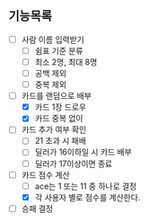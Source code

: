 ## 기능목록
- [ ] 사람 이름 입력받기
  - [ ] 쉼표 기준 분류
  - [ ] 최소 2명, 최대 8명
  - [ ] 공백 제외
  - [ ] 중복 제외
- [ ] 카드를 랜덤으로 배부
  - [x] 카드 1장 드로우
  - [x] 카드 중복 없이
- [ ] 카드 추가 여부 확인
  - [ ] 21 초과 시 패배
  - [ ] 딜러가 16이하일 시 카드 배부
  - [ ] 딜러가 17이상이면 종료
- [ ] 카드 점수 계산
  - [ ] ace는 1 또는 11 중 하나로 결정
  - [x] 각 사용자 별로 점수를 계산한다.
- [ ] 승패 결정
